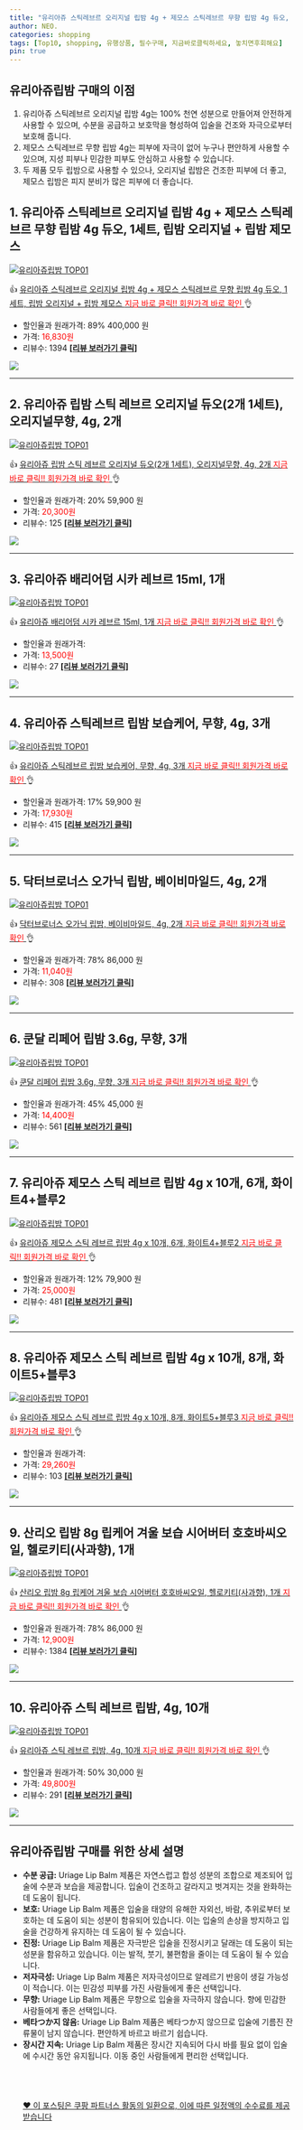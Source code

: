 ```yaml
---
title: "유리아쥬 스틱레브르 오리지널 립밤 4g + 제모스 스틱레브르 무향 립밤 4g 듀오, 1세트, 립밤 오리지널 + 립밤 제모스 가격 최저가 할인가 유리아쥬립밤 최저가 추천 제품 비교"
author: NEO.
categories: shopping
tags: [Top10, shopping, 유행상품, 필수구매, 지금바로클릭하세요, 놓치면후회해요]
pin: true
---
```

## 유리아쥬립밤 구매의 이점
1. 유리아쥬 스틱레브르 오리지널 립밤 4g는 100% 천연 성분으로 만들어져 안전하게 사용할 수 있으며, 수분을 공급하고 보호막을 형성하여 입술을 건조와 자극으로부터 보호해 줍니다.
2. 제모스 스틱레브르 무향 립밤 4g는 피부에 자극이 없어 누구나 편안하게 사용할 수 있으며, 지성 피부나 민감한 피부도 안심하고 사용할 수 있습니다.
3. 두 제품 모두 립밤으로 사용할 수 있으나, 오리지널 립밤은 건조한 피부에 더 좋고, 제모스 립밤은 피지 분비가 많은 피부에 더 좋습니다.

   

## 1. 유리아쥬 스틱레브르 오리지널 립밤 4g + 제모스 스틱레브르 무향 립밤 4g 듀오, 1세트, 립밤 오리지널 + 립밤 제모스

[![유리아쥬립밤 TOP01](https://thumbnail9.coupangcdn.com/thumbnails/remote/490x490ex/image/retail/images/1839517209459528-98758c66-2165-4486-b50b-acca8af6fc83.jpg)](https://link.coupang.com/re/AFFSDP?lptag=AF3617701&subid=GithubCoopas&pageKey=6310187662&traceid=V0-153&itemId=13093640847&vendorItemId=80354647539)


👍 [유리아쥬 스틱레브르 오리지널 립밤 4g + 제모스 스틱레브르 무향 립밤 4g 듀오, 1세트, 립밤 오리지널 + 립밤 제모스 <font color=red> 지금 바로 클릭!! 회원가격 바로 확인 </font> ](https://link.coupang.com/re/AFFSDP?lptag=AF3617701&subid=GithubCoopas&pageKey=6310187662&traceid=V0-153&itemId=13093640847&vendorItemId=80354647539) 👌 


- 할인율과 원래가격: 89%  400,000   원
- 가격: <span style='color:red'>16,830원</span>
- 리뷰수: 1394  [**[리뷰 보러가기 클릭]**](https://link.coupang.com/re/AFFSDP?lptag=AF3617701&subid=GithubCoopas&pageKey=6310187662&traceid=V0-153&itemId=13093640847&vendorItemId=80354647539)

[![](/discount_price.png)](https://link.coupang.com/re/AFFSDP?lptag=AF3617701&subid=GithubCoopas&pageKey=6310187662&traceid=V0-153&itemId=13093640847&vendorItemId=80354647539)

---


   

## 2. 유리아쥬 립밤 스틱 레브르 오리지널 듀오(2개 1세트), 오리지널무향, 4g, 2개

[![유리아쥬립밤 TOP01](https://thumbnail10.coupangcdn.com/thumbnails/remote/490x490ex/image/vendor_inventory/434c/d8bd9b5cf3a317b3fd96012c733e03293263b97bb718695deaa7e7c91228.JPG)](https://link.coupang.com/re/AFFSDP?lptag=AF3617701&subid=GithubCoopas&pageKey=34108&traceid=V0-153&itemId=20342291356&vendorItemId=88451968861)


👍 [유리아쥬 립밤 스틱 레브르 오리지널 듀오(2개 1세트), 오리지널무향, 4g, 2개 <font color=red> 지금 바로 클릭!! 회원가격 바로 확인 </font> ](https://link.coupang.com/re/AFFSDP?lptag=AF3617701&subid=GithubCoopas&pageKey=34108&traceid=V0-153&itemId=20342291356&vendorItemId=88451968861) 👌 


- 할인율과 원래가격: 20%  59,900   원
- 가격: <span style='color:red'>20,300원</span>
- 리뷰수: 125  [**[리뷰 보러가기 클릭]**](https://link.coupang.com/re/AFFSDP?lptag=AF3617701&subid=GithubCoopas&pageKey=34108&traceid=V0-153&itemId=20342291356&vendorItemId=88451968861)

[![](/discount_price.png)](https://link.coupang.com/re/AFFSDP?lptag=AF3617701&subid=GithubCoopas&pageKey=34108&traceid=V0-153&itemId=20342291356&vendorItemId=88451968861)

---


   

## 3. 유리아쥬 배리어덤 시카 레브르 15ml, 1개

[![유리아쥬립밤 TOP01](https://thumbnail6.coupangcdn.com/thumbnails/remote/490x490ex/image/vendor_inventory/429d/d273ba43f97884c98715ec850da2912660b7ac631385f17b8c50fe1cc863.jpg)](https://link.coupang.com/re/AFFSDP?lptag=AF3617701&subid=GithubCoopas&pageKey=6444733003&traceid=V0-153&itemId=13964208968&vendorItemId=88252714646)


👍 [유리아쥬 배리어덤 시카 레브르 15ml, 1개 <font color=red> 지금 바로 클릭!! 회원가격 바로 확인 </font> ](https://link.coupang.com/re/AFFSDP?lptag=AF3617701&subid=GithubCoopas&pageKey=6444733003&traceid=V0-153&itemId=13964208968&vendorItemId=88252714646) 👌 


- 할인율과 원래가격: 
- 가격: <span style='color:red'>13,500원</span>
- 리뷰수: 27  [**[리뷰 보러가기 클릭]**](https://link.coupang.com/re/AFFSDP?lptag=AF3617701&subid=GithubCoopas&pageKey=6444733003&traceid=V0-153&itemId=13964208968&vendorItemId=88252714646)

[![](/discount_price.png)](https://link.coupang.com/re/AFFSDP?lptag=AF3617701&subid=GithubCoopas&pageKey=6444733003&traceid=V0-153&itemId=13964208968&vendorItemId=88252714646)

---


   

## 4. 유리아쥬 스틱레브르 립밤 보습케어, 무향, 4g, 3개

[![유리아쥬립밤 TOP01](https://thumbnail7.coupangcdn.com/thumbnails/remote/490x490ex/image/vendor_inventory/fe4c/77e2b8676f5211dfff2005ab47b312358a55087b285ca17a522df3a433ba.jpg)](https://link.coupang.com/re/AFFSDP?lptag=AF3617701&subid=GithubCoopas&pageKey=7519891898&traceid=V0-153&itemId=20353779594&vendorItemId=88023164890)


👍 [유리아쥬 스틱레브르 립밤 보습케어, 무향, 4g, 3개 <font color=red> 지금 바로 클릭!! 회원가격 바로 확인 </font> ](https://link.coupang.com/re/AFFSDP?lptag=AF3617701&subid=GithubCoopas&pageKey=7519891898&traceid=V0-153&itemId=20353779594&vendorItemId=88023164890) 👌 


- 할인율과 원래가격: 17%  59,900   원
- 가격: <span style='color:red'>17,930원</span>
- 리뷰수: 415  [**[리뷰 보러가기 클릭]**](https://link.coupang.com/re/AFFSDP?lptag=AF3617701&subid=GithubCoopas&pageKey=7519891898&traceid=V0-153&itemId=20353779594&vendorItemId=88023164890)

[![](/discount_price.png)](https://link.coupang.com/re/AFFSDP?lptag=AF3617701&subid=GithubCoopas&pageKey=7519891898&traceid=V0-153&itemId=20353779594&vendorItemId=88023164890)

---


   

## 5. 닥터브로너스 오가닉 립밤, 베이비마일드, 4g, 2개

[![유리아쥬립밤 TOP01](https://thumbnail10.coupangcdn.com/thumbnails/remote/490x490ex/image/retail/images/27ce58bf-e04a-4af2-99bc-a9cd81f2499c1562862279276582690.png)](https://link.coupang.com/re/AFFSDP?lptag=AF3617701&subid=GithubCoopas&pageKey=130666514&traceid=V0-153&itemId=19167895416&vendorItemId=86286197437)


👍 [닥터브로너스 오가닉 립밤, 베이비마일드, 4g, 2개 <font color=red> 지금 바로 클릭!! 회원가격 바로 확인 </font> ](https://link.coupang.com/re/AFFSDP?lptag=AF3617701&subid=GithubCoopas&pageKey=130666514&traceid=V0-153&itemId=19167895416&vendorItemId=86286197437) 👌 


- 할인율과 원래가격: 78%  86,000   원
- 가격: <span style='color:red'>11,040원</span>
- 리뷰수: 308  [**[리뷰 보러가기 클릭]**](https://link.coupang.com/re/AFFSDP?lptag=AF3617701&subid=GithubCoopas&pageKey=130666514&traceid=V0-153&itemId=19167895416&vendorItemId=86286197437)

[![](/discount_price.png)](https://link.coupang.com/re/AFFSDP?lptag=AF3617701&subid=GithubCoopas&pageKey=130666514&traceid=V0-153&itemId=19167895416&vendorItemId=86286197437)

---


   

## 6. 쿤달 리페어 립밤 3.6g, 무향, 3개

[![유리아쥬립밤 TOP01](https://thumbnail6.coupangcdn.com/thumbnails/remote/490x490ex/image/retail/images/2367339005986951-f4e71a8a-b3f9-449a-ba37-084137d22da2.jpg)](https://link.coupang.com/re/AFFSDP?lptag=AF3617701&subid=GithubCoopas&pageKey=6930000563&traceid=V0-153&itemId=16766225091&vendorItemId=70448903888)


👍 [쿤달 리페어 립밤 3.6g, 무향, 3개 <font color=red> 지금 바로 클릭!! 회원가격 바로 확인 </font> ](https://link.coupang.com/re/AFFSDP?lptag=AF3617701&subid=GithubCoopas&pageKey=6930000563&traceid=V0-153&itemId=16766225091&vendorItemId=70448903888) 👌 


- 할인율과 원래가격: 45%  45,000   원
- 가격: <span style='color:red'>14,400원</span>
- 리뷰수: 561  [**[리뷰 보러가기 클릭]**](https://link.coupang.com/re/AFFSDP?lptag=AF3617701&subid=GithubCoopas&pageKey=6930000563&traceid=V0-153&itemId=16766225091&vendorItemId=70448903888)

[![](/discount_price.png)](https://link.coupang.com/re/AFFSDP?lptag=AF3617701&subid=GithubCoopas&pageKey=6930000563&traceid=V0-153&itemId=16766225091&vendorItemId=70448903888)

---


   

## 7. 유리아쥬 제모스 스틱 레브르 립밤 4g x 10개, 6개, 화이트4+블루2

[![유리아쥬립밤 TOP01](https://thumbnail7.coupangcdn.com/thumbnails/remote/490x490ex/image/vendor_inventory/2e78/17a89ef1d21933c95e667f67cedd48fddd050e606d86888a62ae4b8f1c59.jpg)](https://link.coupang.com/re/AFFSDP?lptag=AF3617701&subid=GithubCoopas&pageKey=1176372178&traceid=V0-153&itemId=20906104227&vendorItemId=88136770148)


👍 [유리아쥬 제모스 스틱 레브르 립밤 4g x 10개, 6개, 화이트4+블루2 <font color=red> 지금 바로 클릭!! 회원가격 바로 확인 </font> ](https://link.coupang.com/re/AFFSDP?lptag=AF3617701&subid=GithubCoopas&pageKey=1176372178&traceid=V0-153&itemId=20906104227&vendorItemId=88136770148) 👌 


- 할인율과 원래가격: 12%  79,900   원
- 가격: <span style='color:red'>25,000원</span>
- 리뷰수: 481  [**[리뷰 보러가기 클릭]**](https://link.coupang.com/re/AFFSDP?lptag=AF3617701&subid=GithubCoopas&pageKey=1176372178&traceid=V0-153&itemId=20906104227&vendorItemId=88136770148)

[![](/discount_price.png)](https://link.coupang.com/re/AFFSDP?lptag=AF3617701&subid=GithubCoopas&pageKey=1176372178&traceid=V0-153&itemId=20906104227&vendorItemId=88136770148)

---


   

## 8. 유리아쥬 제모스 스틱 레브르 립밤 4g x 10개, 8개, 화이트5+블루3

[![유리아쥬립밤 TOP01](https://thumbnail8.coupangcdn.com/thumbnails/remote/490x490ex/image/vendor_inventory/2c5b/66b498938010088fc76b94d0a51a5dcd1332b9d0af52e824d69aef4e7319.jpg)](https://link.coupang.com/re/AFFSDP?lptag=AF3617701&subid=GithubCoopas&pageKey=1176372178&traceid=V0-153&itemId=20906104228&vendorItemId=88136805684)


👍 [유리아쥬 제모스 스틱 레브르 립밤 4g x 10개, 8개, 화이트5+블루3 <font color=red> 지금 바로 클릭!! 회원가격 바로 확인 </font> ](https://link.coupang.com/re/AFFSDP?lptag=AF3617701&subid=GithubCoopas&pageKey=1176372178&traceid=V0-153&itemId=20906104228&vendorItemId=88136805684) 👌 


- 할인율과 원래가격: 
- 가격: <span style='color:red'>29,260원</span>
- 리뷰수: 103  [**[리뷰 보러가기 클릭]**](https://link.coupang.com/re/AFFSDP?lptag=AF3617701&subid=GithubCoopas&pageKey=1176372178&traceid=V0-153&itemId=20906104228&vendorItemId=88136805684)

[![](/discount_price.png)](https://link.coupang.com/re/AFFSDP?lptag=AF3617701&subid=GithubCoopas&pageKey=1176372178&traceid=V0-153&itemId=20906104228&vendorItemId=88136805684)

---


   

## 9. 산리오 립밤 8g 립케어 겨울 보습 시어버터 호호바씨오일, 헬로키티(사과향), 1개

[![유리아쥬립밤 TOP01](https://thumbnail7.coupangcdn.com/thumbnails/remote/490x490ex/image/vendor_inventory/c3dd/ec732c6548ec4a17e7650ea43cccca40f729cc324d636217467c845f72c8.png)](https://link.coupang.com/re/AFFSDP?lptag=AF3617701&subid=GithubCoopas&pageKey=6295182106&traceid=V0-153&itemId=21293067337&vendorItemId=88352929380)


👍 [산리오 립밤 8g 립케어 겨울 보습 시어버터 호호바씨오일, 헬로키티(사과향), 1개 <font color=red> 지금 바로 클릭!! 회원가격 바로 확인 </font> ](https://link.coupang.com/re/AFFSDP?lptag=AF3617701&subid=GithubCoopas&pageKey=6295182106&traceid=V0-153&itemId=21293067337&vendorItemId=88352929380) 👌 


- 할인율과 원래가격: 78%  86,000   원
- 가격: <span style='color:red'>12,900원</span>
- 리뷰수: 1384  [**[리뷰 보러가기 클릭]**](https://link.coupang.com/re/AFFSDP?lptag=AF3617701&subid=GithubCoopas&pageKey=6295182106&traceid=V0-153&itemId=21293067337&vendorItemId=88352929380)

[![](/discount_price.png)](https://link.coupang.com/re/AFFSDP?lptag=AF3617701&subid=GithubCoopas&pageKey=6295182106&traceid=V0-153&itemId=21293067337&vendorItemId=88352929380)

---


   

## 10. 유리아쥬 스틱 레브르 립밤, 4g, 10개

[![유리아쥬립밤 TOP01](https://thumbnail6.coupangcdn.com/thumbnails/remote/490x490ex/image/vendor_inventory/a162/cab0a7ad8d5950b2d636cc65cab9ae78fdd1d12c70b8717e4e63234f43b3.jpg)](https://link.coupang.com/re/AFFSDP?lptag=AF3617701&subid=GithubCoopas&pageKey=7519891898&traceid=V0-153&itemId=20003775916&vendorItemId=88485015372)


👍 [유리아쥬 스틱 레브르 립밤, 4g, 10개 <font color=red> 지금 바로 클릭!! 회원가격 바로 확인 </font> ](https://link.coupang.com/re/AFFSDP?lptag=AF3617701&subid=GithubCoopas&pageKey=7519891898&traceid=V0-153&itemId=20003775916&vendorItemId=88485015372) 👌 


- 할인율과 원래가격: 50%  30,000   원
- 가격: <span style='color:red'>49,800원</span>
- 리뷰수: 291  [**[리뷰 보러가기 클릭]**](https://link.coupang.com/re/AFFSDP?lptag=AF3617701&subid=GithubCoopas&pageKey=7519891898&traceid=V0-153&itemId=20003775916&vendorItemId=88485015372)

[![](/discount_price.png)](https://link.coupang.com/re/AFFSDP?lptag=AF3617701&subid=GithubCoopas&pageKey=7519891898&traceid=V0-153&itemId=20003775916&vendorItemId=88485015372)

---
## 유리아쥬립밤 구매를 위한 상세 설명
* **수분 공급:** Uriage Lip Balm 제품은 자연스럽고 합성 성분의 조합으로 제조되어 입술에 수분과 보습을 제공합니다. 입술이 건조하고 갈라지고 벗겨지는 것을 완화하는 데 도움이 됩니다.
* **보호:** Uriage Lip Balm 제품은 입술을 태양의 유해한 자외선, 바람, 추위로부터 보호하는 데 도움이 되는 성분이 함유되어 있습니다. 이는 입술의 손상을 방지하고 입술을 건강하게 유지하는 데 도움이 될 수 있습니다.
* **진정:** Uriage Lip Balm 제품은 자극받은 입술을 진정시키고 달래는 데 도움이 되는 성분을 함유하고 있습니다. 이는 발적, 붓기, 불편함을 줄이는 데 도움이 될 수 있습니다.
* **저자극성:** Uriage Lip Balm 제품은 저자극성이므로 알레르기 반응이 생길 가능성이 적습니다. 이는 민감성 피부를 가진 사람들에게 좋은 선택입니다.
* **무향:** Uriage Lip Balm 제품은 무향으로 입술을 자극하지 않습니다. 향에 민감한 사람들에게 좋은 선택입니다.
* **베타つか지 않음:** Uriage Lip Balm 제품은 베타つか지 않으므로 입술에 기름진 잔류물이 남지 않습니다. 편안하게 바르고 바르기 쉽습니다.
* **장시간 지속:** Uriage Lip Balm 제품은 장시간 지속되어 다시 바를 필요 없이 입술에 수시간 동안 유지됩니다. 이동 중인 사람들에게 편리한 선택입니다.<br><br><br><br><br> [ ❤  이 포스팅은 쿠팡 파트너스 활동의 일환으로, 이에 따른 일정액의 수수료를 제공받습니다](https://link.coupang.com/a/bcEFyh)